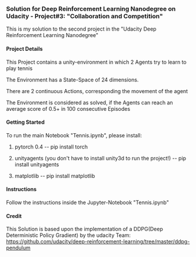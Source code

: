 ### Solution for Deep Reinforcement Learning Nanodegree on Udacity - Project#3: "Collaboration and Competition"
This is my solution to the second project in the "Udacity Deep Reinforcement Learning Nanodegree"

#### Project Details
This Project contains a unity-environment in which 2 Agents try to learn to play tennis

The Environment has a State-Space of 24 dimensions.

There are 2 continuous Actions, corresponding the movement of the agent

The Environment is considered as solved, if the Agents can reach an average score of 0.5+ in 100 consecutive Episodes


#### Getting Started
To run the main Notebook "Tennis.ipynb", please install:

1. pytorch 0.4
-- pip install torch

2. unityagents (you don't have to install unity3d to run the project!)
-- pip install unityagents

3. matplotlib
-- pip install matplotlib

#### Instructions
Follow the instructions inside the Jupyter-Notebook "Tennis.ipynb"

#### Credit
This Solution is based upon the implementation of a DDPG(Deep Deterministic Policy Gradient)
by the udacity Team: https://github.com/udacity/deep-reinforcement-learning/tree/master/ddpg-pendulum


